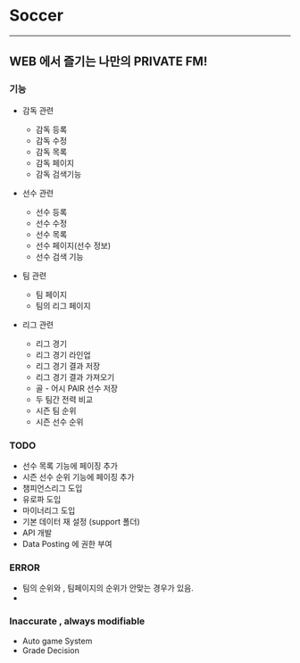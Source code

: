 # **Soccer**

--- 
## WEB 에서 즐기는 나만의 PRIVATE FM!


### 기능 
- 감독 관련 
  - 감독 등록
  - 감독 수정
  - 감독 목록
  - 감독 페이지
  - 감독 검색기능
  
  
- 선수 관련
  - 선수 등록
  - 선수 수정
  - 선수 목록 
  - 선수 페이지(선수 정보) 
  - 선수 검색 기능

- 팀 관련
  - 팀 페이지
  - 팀의 리그 페이지

- 리그 관련
  - 리그 경기
  - 리그 경기 라인업
  - 리그 경기 결과 저장
  - 리그 경기 결과 가져오기
  - 골 - 어시 PAIR 선수 저장
  - 두 팀간 전력 비교
  - 시즌 팀 순위
  - 시즌 선수 순위



### TODO  
- 선수 목록 기능에 페이징 추가
- 시즌 선수 순위 기능에 페이징 추가
- 챔피언스리그 도입
- 유로파 도입
- 마이너리그 도입
- 기본 데이터 재 설정 (support 폴더)
- API 개발
- Data Posting 에 권한 부여

### ERROR 
- 팀의 순위와 , 팀페이지의 순위가 안맞는 경우가 있음.
- 
### Inaccurate , always modifiable
- Auto game System
- Grade Decision


